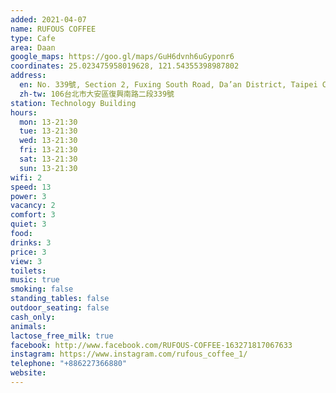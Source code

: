 ```yaml
---
added: 2021-04-07
name: RUFOUS COFFEE
type: Cafe
area: Daan
google_maps: https://goo.gl/maps/GuH6dvnh6uGyponr6
coordinates: 25.023475958019628, 121.54355398987802
address:
  en: No. 339號, Section 2, Fuxing South Road, Da’an District, Taipei City, 106
  zh-tw: 106台北市大安區復興南路二段339號
station: Technology Building
hours:
  mon: 13-21:30
  tue: 13-21:30
  wed: 13-21:30
  fri: 13-21:30
  sat: 13-21:30
  sun: 13-21:30
wifi: 2
speed: 13
power: 3
vacancy: 2
comfort: 3
quiet: 3
food: 
drinks: 3
price: 3
view: 3
toilets: 
music: true
smoking: false
standing_tables: false
outdoor_seating: false
cash_only: 
animals: 
lactose_free_milk: true
facebook: http://www.facebook.com/RUFOUS-COFFEE-163271817067633
instagram: https://www.instagram.com/rufous_coffee_1/
telephone: "+886227366880"
website: 
---
```

